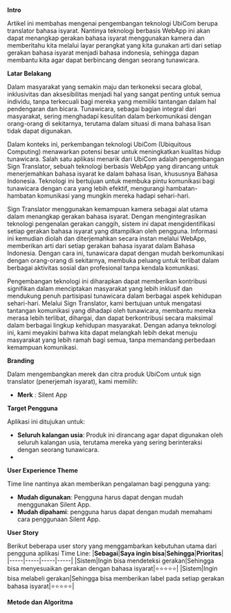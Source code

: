 **Intro**

Artikel ini membahas mengenai pengembangan teknologi UbiCom berupa translator bahasa isyarat. Nantinya teknologi berbasis WebApp ini akan dapat menangkap gerakan bahasa isyarat menggunakan kamera dan memberitahu kita melalui layar perangkat yang kita gunakan arti dari setiap gerakan bahasa isyarat menjadi bahasa indonesia, sehingga dapan membantu kita agar dapat berbincang dengan seorang tunawicara.

**Latar Belakang**

Dalam masyarakat yang semakin maju dan terkoneksi secara global, inklusivitas dan aksesibilitas menjadi hal yang sangat penting untuk semua individu, tanpa terkecuali bagi mereka yang memiliki tantangan dalam hal pendengaran dan bicara. Tunawicara, sebagai bagian integral dari masyarakat, sering menghadapi kesulitan dalam berkomunikasi dengan orang-orang di sekitarnya, terutama dalam situasi di mana bahasa lisan tidak dapat digunakan.

Dalam konteks ini, perkembangan teknologi UbiCom (Ubiquitous Computing) menawarkan potensi besar untuk meningkatkan kualitas hidup tunawicara. Salah satu aplikasi menarik dari UbiCom adalah pengembangan Sign Translator, sebuah teknologi berbasis WebApp yang dirancang untuk menerjemahkan bahasa isyarat ke dalam bahasa lisan, khususnya Bahasa Indonesia. Teknologi ini bertujuan untuk membuka pintu komunikasi bagi tunawicara dengan cara yang lebih efektif, mengurangi hambatan-hambatan komunikasi yang mungkin mereka hadapi sehari-hari.

Sign Translator menggunakan kemampuan kamera sebagai alat utama dalam menangkap gerakan bahasa isyarat. Dengan mengintegrasikan teknologi pengenalan gerakan canggih, sistem ini dapat mengidentifikasi setiap gerakan bahasa isyarat yang ditampilkan oleh pengguna. Informasi ini kemudian diolah dan diterjemahkan secara instan melalui WebApp, memberikan arti dari setiap gerakan bahasa isyarat dalam Bahasa Indonesia. Dengan cara ini, tunawicara dapat dengan mudah berkomunikasi dengan orang-orang di sekitarnya, membuka peluang untuk terlibat dalam berbagai aktivitas sosial dan profesional tanpa kendala komunikasi.

Pengembangan teknologi ini diharapkan dapat memberikan kontribusi signifikan dalam menciptakan masyarakat yang lebih inklusif dan mendukung penuh partisipasi tunawicara dalam berbagai aspek kehidupan sehari-hari. Melalui Sign Translator, kami bertujuan untuk mengatasi tantangan komunikasi yang dihadapi oleh tunawicara, membantu mereka merasa lebih terlibat, dihargai, dan dapat berkontribusi secara maksimal dalam berbagai lingkup kehidupan masyarakat. Dengan adanya teknologi ini, kami meyakini bahwa kita dapat melangkah lebih dekat menuju masyarakat yang lebih ramah bagi semua, tanpa memandang perbedaan kemampuan komunikasi.

**Branding**

Dalam mengembangkan merek dan citra produk UbiCom untuk sign translator (penerjemah isyarat), kami memilih:
- **Merk** : Silent App

**Target Pengguna**

Aplikasi ini ditujukan untuk:

- **Seluruh kalangan usia**: Produk ini dirancang agar dapat digunakan oleh seluruh kalangan usia, terutama mereka yang sering berinteraksi dengan seorang tunawicara.
- 

**User Experience Theme**

Time line nantinya akan memberikan pengalaman bagi pengguna yang:
- **Mudah digunakan**: Pengguna harus dapat dengan mudah menggunakan Silent App.
- **Mudah dipahami**: pengguna harus dapat dengan mudah memahami cara penggunaan Silent App.

**User Story**

Berikut beberapa user story yang menggambarkan kebutuhan utama dari pengguna aplikasi Time Line:
|**Sebagai**|**Saya ingin bisa**|**Sehingga**|**Prioritas**|
|-----|-----|-----|-----|
|Sistem|Ingin bisa mendeteksi gerakan|Sehingga bisa menyesuaikan gerakan dengan bahasa isyarat|⭐⭐⭐⭐⭐|
|Sistem|Ingin bisa melabeli gerakan|Sehingga bisa memberikan label pada setiap gerakan bahasa isyarat|⭐⭐⭐⭐⭐|

**Metode dan Algoritma**

